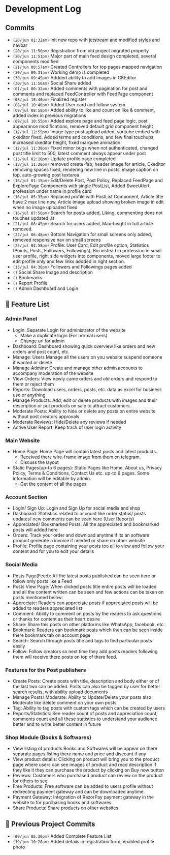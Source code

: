 # Development Log

## Commits

-   `(20/jun 01:32am)` Init new repo with jetstream and modified styles and navbar
-   `(20/jun 11:50pm)` Registration from old project migrated properly
-   `(20/jun 11:51pm)` Major part of main feed design completed, several components modified
-   `(21/jun 00:57am)` Created Controllers for top pages mapped navigation
-   `(30/jun 09:31am)` Working demo is completed
-   `(30/jun 09:45am)` Addded ability to add images in CKEditor
-   `(30/jun 11:56am)` Social Share added
-   `(01/jul 00:32am)` Added comments with pagination for post and comments and replaced FeedController with FeedPage component
-   `(08/jul 10:40pm)` Finalized register
-   `(08/jul 10:40pm)` Added User card and follow system
-   `(09/jul 08:58pm)` Added ability to like and count on like & comment, added index in previous migrations
-   `(09/jul 10:55pm)` Added explore page and feed page logic, post appearance modifications, removed default grid component height
-   `(12/jul 12:55pm)` Image type post upload added, youtube embed with ckeditor fixed, Added terms and conditions, and few final touchups, increased ckeditor height, fixed marquee animation.
-   `(12/jul 11:30pm)` Fixed minor bugs when not authenticated, changed post title limit to 500, latest comment always appear under post
-   `(13/jul 02:10pm)` Update profile page completed
-   `(13/jul 11:20pm)` removed create-fab, header image for article, Ckeditor removing spaces fixed, rendering new line in posts, image caption on top, auto-growing post textarea 
-   `(16/jul 01:15pm)` Edit/Delete Post, Post Policy, Replaced FeedPage and ExplorePage Components with single PostList, Added SweetAlert, profession under name in profile card
-   `(16/jul 05:35pm)` Replaced profile with PostList Component, Article title have 2 max line now, Article image upload showing broken image in edit when no image uploaded fixed
-   `(16/jul 07:56pm)` Search for posts added, Liking, commenting does not touches updated_at 
-   `(21/jul 08:45pm)` Search for users added, Max-height in full article removed.
-   `(22/jul 06:48pm)` Bottom Navigation for small screens only added, removed responsive nav on small screens
-   `(23/jul 03:58pm)` Profile: User Card, Edit profile option, Statistics (Points, Posts, Followers, Followings), Bio instead in profession in small user profile, right side widgets into components, moved large footer to edit profile only and few links addded in right section.
-   `(13/jul 04:30pm)` Followers and Followings pages added
-   `()` Social Share Image and description
-   `()` Bookmarks
-   `()` Report Profile
-   `()` Admin Dashboard and Login

## :rocket: Feature List

### Admin Panel

-   Login: Separate Login for administrator of the website
    -   Make a duplicate login (For normal users)
    -   Change url for admin
-   Dashboard: Dashboard showing quick overview like orders and new orders and post count, etc.
-   Manage: Users Manage all the users on you website suspend someone if wanted or delete
-   Manage Admins: Create and manage other admin accounts to accompany moderation of the website
-   View Orders: View newly came orders and old orders and respond to them or reject them
-   Reports: Download users, orders, posts, etc. data as excel for business use or anything
-   Manage Products: Add, edit or delete products with images and their description or put products on sale to attract customers.
-   Moderate Posts: Ability to hide or delete any posts on entire website without post creators approvals
-   Moderate Reviews: Hide/Delete any reviews if needed
-   Active User Report: Keep track of user login activity

### Main Website

-   Home Page: Home Page will contain latest posts and latest products.
    -   Received there wire-frame image from them on telegram.
    -   Discuss the layout
-   Static Pages(up-to 6 pages): Static Pages like Home, About us, Privacy Policy, Terms & Conditions, Contact Us etc. up-to 6 pages. Some information will be editable by admin.
    -   Get the content of all the pages

### Account Section

-   Login/ Sign Up: Login and Sign Up for social media and shop
-   Dashboard: Statistics related to account like order status/ posts updates/ new comments can be seen here (User Reports)
-   Appreciated/ Bookmarked Posts: All the appreciated and bookmarked posts will added here
-   Orders: Track your order and download anytime if its an software product generate a invoice if needed or share on other website
-   Profile: Profile page containing your posts too all to view and follow your content and for you to edit your details

### Social Media

-   Posts Page(Feed): All the latest posts published can be seen here or follow only posts like a Feed
-   Posts View Page: When clicked posts title entire posts will be loaded and all the content written can be seen and few actions can be taken on posts mentioned below:
-   Appreciate: Readers can appreciate posts if appreciated posts will be added to readers appreciated list
-   Comment: Ability to comment on posts by the readers to ask questions or thanks for content as their heart desire
-   Share: Share this posts on other platforms like WhatsApp, facebook, etc.
-   Bookmark: Readers can bookmark posts which then can be seen inside there bookmark tab on account page
-   Search: Search through posts title and tags to find particular posts easily
-   Follow: Follow creators so next time they add posts readers following them will receive there posts on top of there feed.

### Features for the Post publishers

-   Create Posts: Create posts with title, description and body either or of the last two can be added. Posts can also be tagged by user for better search results, with ability upload documents
-   Manage Posts/ Moderate: Ability to Update/Delete your posts also Moderate like delete comment on your own posts
-   Tag: Ability to tag posts with custom tags which can be created by users
-   Reports/Statistics: See reader count of posts and appreciation count, comments count and all these statistics to understand your audience better and to write better content in future

### Shop Module (Books & Softwares)

-   View listing of products Books and Softwares will be appear on there separate pages listing there name and price and discount if any
-   View product details: Clicking on product will bring you to the product page where users can see images of product and read description if they like it they can purchase the product by clicking on Buy now button
-   Reviews: Customers who purchased product can review on the product for others to see
-   Free Products: Free software can be added to users profile without redirecting payment gateway and can be downloaded anytime.
-   Payment Gateway: Integration of RazorPay payment gateway in the website to for purchasing books and softwares
-   Share Products: Share products on other websites

## :pencil: Previous Project Commits

-   `(09/jun 05:30pm)` Added Complete Feature List
-   `(19/jun 10:20am)` Added details in registration form, enabled profile photo